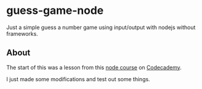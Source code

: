# guess-game-node

Just a simple guess a number game using input/output with nodejs without frameworks.

## About

The start of this was a lesson from this [node course](https://www.codecademy.com/learn/learn-node-js) on [Codecademy](https://www.codecademy.com/learn).

I just made some modifications and test out some things.

